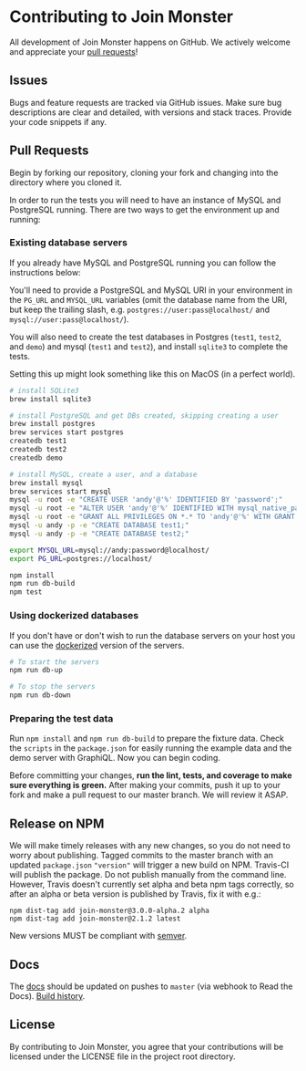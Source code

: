 Contributing to Join Monster
========================

All development of Join Monster happens on GitHub. We actively welcome and appreciate your [pull requests](https://help.github.com/articles/creating-a-pull-request)!

## Issues

Bugs and feature requests are tracked via GitHub issues. Make sure bug descriptions are clear and detailed, with versions and stack traces. Provide your code snippets if any.


## Pull Requests

Begin by forking our repository, cloning your fork and changing into the directory where you cloned it.

In order to run the tests you will need to have an instance of MySQL and PostgreSQL running. There are two ways to get the environment up and running:

### Existing database servers
If you already have MySQL and PostgreSQL running you can follow the instructions below:

You'll need to provide a PostgreSQL and MySQL URI in your environment in the `PG_URL` and `MYSQL_URL` variables (omit the database name from the URI, but keep the trailing slash, e.g. `postgres://user:pass@localhost/` and `mysql://user:pass@localhost/`).

You will also need to create the test databases in Postgres (`test1`, `test2`, and `demo`) and mysql (`test1` and `test2`), and install `sqlite3` to complete the tests.

Setting this up might look something like this on MacOS (in a perfect world).
```sh
# install SQLite3
brew install sqlite3

# install PostgreSQL and get DBs created, skipping creating a user
brew install postgres
brew services start postgres
createdb test1
createdb test2
createdb demo

# install MySQL, create a user, and a database
brew install mysql
brew services start mysql
mysql -u root -e "CREATE USER 'andy'@'%' IDENTIFIED BY 'password';"
mysql -u root -e "ALTER USER 'andy'@'%' IDENTIFIED WITH mysql_native_password BY 'password';"
mysql -u root -e "GRANT ALL PRIVILEGES ON *.* TO 'andy'@'%' WITH GRANT OPTION;"
mysql -u andy -p -e "CREATE DATABASE test1;"
mysql -u andy -p -e "CREATE DATABASE test2;"

export MYSQL_URL=mysql://andy:password@localhost/
export PG_URL=postgres://localhost/

npm install
npm run db-build
npm test
```

### Using dockerized databases
If you don't have or don't wish to run the database servers on your host you can use the [dockerized](https://docs.docker.com/engine/install/) version of the servers. 

```sh
# To start the servers
npm run db-up

# To stop the servers
npm run db-down
```

### Preparing the test data

Run `npm install` and `npm run db-build` to prepare the fixture data. Check the `scripts` in the `package.json` for easily running the example data and the demo server with GraphiQL. Now you can begin coding.

Before committing your changes, **run the lint, tests, and coverage to make sure everything is green.** After making your commits, push it up to your fork and make a pull request to our master branch. We will review it ASAP.

## Release on NPM

We will make timely releases with any new changes, so you do not need to worry about publishing. Tagged commits to the master branch with an updated `package.json` `"version"` will trigger a new build on NPM. Travis-CI will publish the package. Do not publish manually from the command line. However, Travis doesn't currently set alpha and beta npm tags correctly, so after an alpha or beta version is published by Travis, fix it with e.g.:

```
npm dist-tag add join-monster@3.0.0-alpha.2 alpha
npm dist-tag add join-monster@2.1.2 latest
```

New versions MUST be compliant with [semver](http://semver.org/).

## Docs

The [docs](https://join-monster.readthedocs.io/en/latest/) should be updated on pushes to `master` (via webhook to Read the Docs). [Build history](https://readthedocs.org/projects/join-monster/builds/).

## License

By contributing to Join Monster, you agree that your contributions will be licensed under the LICENSE file in the project root directory.
